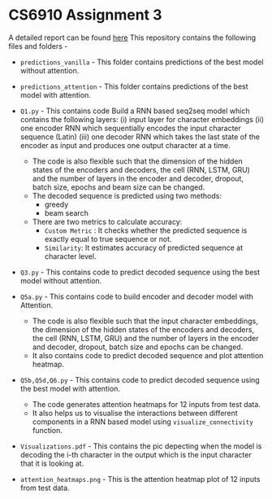 # CS6910 Assignment 3
A detailed report can be found [here](https://wandb.ai/dl_assgn/Assignment3_180521/reports/Assignment-3--Vmlldzo3MTMyNTU)
This repository contains the following files and folders -
* `predictions_vanilla` - This folder contains predictions of the best model without attention.
* `predictions_attention` -  This folder contains predictions of the best model with attention.
* `Q1.py` - This contains code Build a RNN based seq2seq model which contains the following layers: 
  (i) input layer for character embeddings 
  (ii) one encoder RNN which sequentially encodes the input character sequence (Latin) 
  (iii) one decoder RNN which takes the last state of the encoder as input and produces one output character at a time.

   * The code is also flexible such that the dimension of the hidden states of the encoders and decoders, the cell (RNN, LSTM, GRU) and the number of layers in the encoder and decoder, dropout, batch size, epochs and beam size can be changed.
   * The decoded sequence is predicted using two methods:
       * greedy
       * beam search
   * There are two metrics to calculate accuracy:
       * `Custom Metric` : It checks whether the predicted sequence is exactly equal to true sequence or not.
       * `Similarity`: It estimates accuracy of predicted sequence at character level.
       
* `Q3.py` - This contains code to predict decoded sequence using the best model without attention.
* `Q5a.py` - This contains code to build encoder and decoder model with Attention.
   * The code is also flexible such that the input character embeddings, the dimension of the hidden states of the encoders and decoders, the cell (RNN, LSTM, GRU) and the number of layers in the encoder and decoder, dropout, batch size and epochs can be changed.
   * It also contains code to predict decoded sequence and plot attention heatmap.
   
* `Q5b,Q5d,Q6.py` - This contains code to predict decoded sequence using the best model with attention.
   * The code generates attention heatmaps for 12 inputs from test data.
   * It also helps us to visualise the interactions between different components in a RNN based model using `visualize_connectivity` function.
* `Visualizations.pdf` - This contains the pic depecting when the model is decoding the i-th character in the output which is the input character that it is looking at. 
* `attention_heatmaps.png` - This is the attention heatmap plot of 12 inputs from test data.
